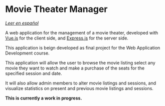 # Movie Theater Manager

*[Leer en español](README.es.md)*

A web application for the management of a movie theater, developed with [Vue.js](https://vuejs.org/) for the client side, and [Express.js](https://expressjs.com/) for the server side.

This application is beign developed as final project for the Web Application Development course.

This application will allow the user to browse the movie listing select any movie they want to watch and make a purchase of the seats for the specified session and date.

It will also allow admin members to alter movie listings and sessions, and visualize statistics on present and previous movie listings and sessions.

**This is currently a work in progress.**
